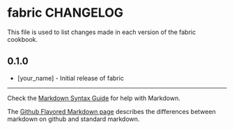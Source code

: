 fabric CHANGELOG
================

This file is used to list changes made in each version of the fabric cookbook.

0.1.0
-----
- [your_name] - Initial release of fabric

- - -
Check the [Markdown Syntax Guide](http://daringfireball.net/projects/markdown/syntax) for help with Markdown.

The [Github Flavored Markdown page](http://github.github.com/github-flavored-markdown/) describes the differences between markdown on github and standard markdown.
